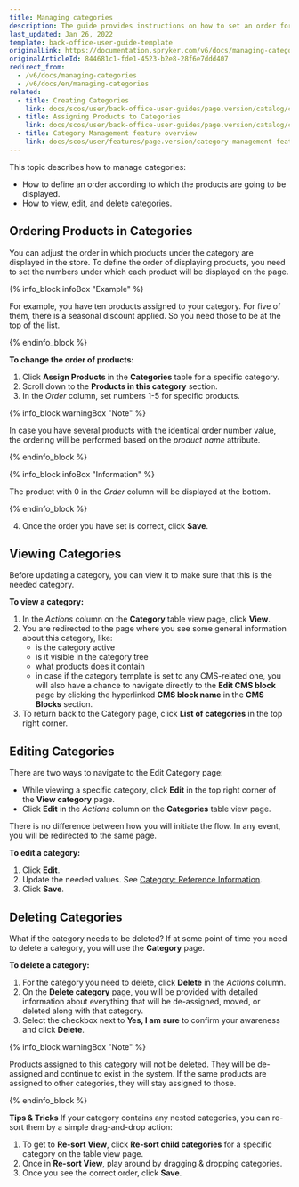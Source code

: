 ```yaml
---
title: Managing categories
description: The guide provides instructions on how to set an order for products in categories, as well as view, update and delete categories.
last_updated: Jan 26, 2022
template: back-office-user-guide-template
originalLink: https://documentation.spryker.com/v6/docs/managing-categories
originalArticleId: 844681c1-fde1-4523-b2e8-28f6e7ddd407
redirect_from:
  - /v6/docs/managing-categories
  - /v6/docs/en/managing-categories
related:
  - title: Creating Categories
    link: docs/scos/user/back-office-user-guides/page.version/catalog/category/creating-categories.html
  - title: Assigning Products to Categories
    link: docs/scos/user/back-office-user-guides/page.version/catalog/category/assigning-products-to-categories.html
  - title: Category Management feature overview
    link: docs/scos/user/features/page.version/category-management-feature-overview.html
---
```


This topic describes how to manage categories:
* How to define an order according to which the products are going to be displayed.
* How to view, edit, and delete categories.

## Ordering Products in Categories
You can adjust the order in which products under the category are displayed in the store.
To define the order of displaying products, you need to set the numbers under which each product will be displayed on the page.

{% info_block infoBox "Example" %}

For example, you have ten products assigned to your category. For five of them, there is a seasonal discount applied. So you need those to be at the top of the list.

{% endinfo_block %}

**To change the order of products:**
1. Click **Assign Products** in the **Categories** table for a specific category.
2. Scroll down to the **Products in this category** section.
3. In the _Order_ column, set numbers 1-5 for specific products.
   
 {% info_block warningBox "Note" %}

In case you have several products with the identical order number value, the ordering will be performed based on the _product name_ attribute.

{% endinfo_block %}

{% info_block infoBox "Information" %}

The product with 0 in the _Order_ column will be displayed at the bottom.

{% endinfo_block %}

4. Once the order you have set is correct, click **Save**. 

## Viewing Categories
Before updating a category, you can view it to make sure that this is the needed category. 

**To view a category:**
1. In the _Actions_ column on the **Category** table view page, click **View**. 
2. You are redirected to the page where you see some general information about this category, like:
    * is the category active
    * is it visible in the category tree
    * what products does it contain 
    * in case if the category template is set to any CMS-related one, you will also have a chance to navigate directly to the **Edit CMS block** page by clicking the hyperlinked **CMS block name** in the **CMS Blocks** section.
3. To return back to the Category page, click **List of categories** in the top right corner.

## Editing Categories
There are two ways to navigate to the Edit Category page:
* While viewing a specific category, click **Edit** in the top right corner of the **View category** page.
* Click **Edit** in the _Actions_ column on the **Categories** table view page.

There is no difference between how you will initiate the flow. In any event, you will be redirected to the same page.

**To edit a category:**
1. Click **Edit**.
2. Update the needed values. See [Category: Reference Information](/docs/scos/user/back-office-user-guides/{{page.version}}/catalog/category/references/reference-information-category.html).
3. Click **Save**.

## Deleting Categories
What if the category needs to be deleted? 
If at some point of time you need to delete a category, you will use the **Category** page.

**To delete a category:**
1. For the category you need to delete, click **Delete** in the _Actions_ column. 
2. On the **Delete category** page, you will be provided with detailed information about everything that will be de-assigned, moved, or deleted along with that category. 
3. Select the checkbox next to **Yes, I am sure** to confirm your awareness and click **Delete**.
   
{% info_block warningBox "Note" %}

Products assigned to this category will not be deleted. They will be de-assigned and continue to exist in the system. If the same products are assigned to other categories, they will stay assigned to those.

{% endinfo_block %}

**Tips & Tricks**
If your category contains any nested categories, you can re-sort them by a simple drag-and-drop action:
1. To get to **Re-sort View**, click **Re-sort child categories** for a specific category on the table view page.
2. Once in **Re-sort View**, play around by dragging & dropping categories. 
3. Once you see the correct order, click **Save**.

